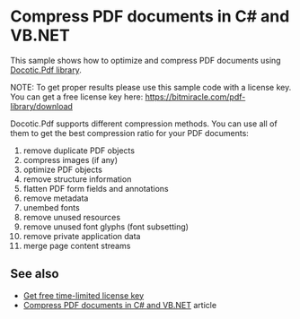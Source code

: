 # Compress PDF documents in C# and VB.NET
This sample shows how to optimize and compress PDF documents using [Docotic.Pdf library](https://bitmiracle.com/pdf-library/).

NOTE: To get proper results please use this sample code with a license key. You can get a free license key here:
https://bitmiracle.com/pdf-library/download

Docotic.Pdf supports different compression methods. You can use all of them to get the best compression ratio for your PDF documents:
1. remove duplicate PDF objects
2. compress images (if any)
3. optimize PDF objects
4. remove structure information
5. flatten PDF form fields and annotations
6. remove metadata
7. unembed fonts
8. remove unused resources
9. remove unused font glyphs (font subsetting)
10. remove private application data
11. merge page content streams

## See also
* [Get free time-limited license key](https://bitmiracle.com/pdf-library/download)
* [Compress PDF documents in C# and VB.NET](https://bitmiracle.com/pdf-library/optimize/compress) article